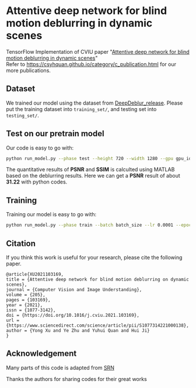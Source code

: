 # Attentive deep network for blind motion deblurring in dynamic scenes
TensorFlow Implementation of CVIU paper "[Attentive deep network for blind motion deblurring in dynamic scenes](https://csyhquan.github.io/manuscript/21_cviu_Attentive%20Deep%20Network%20for%20Blind%20Motion%20Deblurring%20on%20Dynamic%20Scenes.pdf)" <br/>
Refer to https://csyhquan.github.io/category/c_publication.html for our more publications.
## Dataset
We trained our model using the dataset from [DeepDeblur_release](https://github.com/SeungjunNah/DeepDeblur_release). Please put the training dataset into `training_set/`, and testing set into `testing_set/`.
## Test on our pretrain model
Our code is easy to go with:
```bash
python run_model.py --phase test --height 720 --width 1280 --gpu gpu_id
```
The quantitative results of **PSNR** and **SSIM** is calculted using MATLAB based on the deblurring results. Here we can get a **PSNR** result of about **31.22** with python codes.
## Training 
Training our model is easy to go with:
```bash
python run_model.py --phase train --batch batch_size --lr 0.0001 --epoch 4000
```

## Citation
If you think this work is useful for your research, please cite the following paper.

```
@article{XU2021103169,
title = {Attentive deep network for blind motion deblurring on dynamic scenes},
journal = {Computer Vision and Image Understanding},
volume = {205},
pages = {103169},
year = {2021},
issn = {1077-3142},
doi = {https://doi.org/10.1016/j.cviu.2021.103169},
url = {https://www.sciencedirect.com/science/article/pii/S1077314221000138},
author = {Yong Xu and Ye Zhu and Yuhui Quan and Hui Ji}
}
```

## Acknowledgement
Many parts of this code is adapted from [SRN](https://github.com/jiangsutx/SRN-Deblur)

Thanks the authors for sharing codes for their great works
